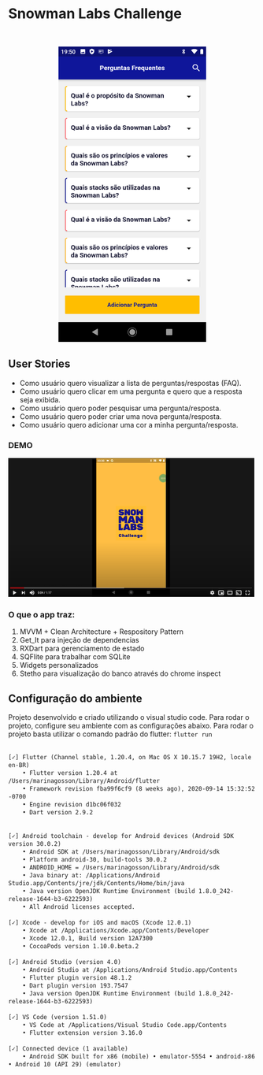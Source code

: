 Snowman Labs Challenge
===

<br />
<p align="center">
  <a href="https://github.com/marinagosson/snowman-flutter">
    <img src="screenshots/Screenshot_20201107-195059.png" alt="Logo" width="300" height="600">
  </a>

</p>

## User Stories

* Como usuário quero visualizar a lista de perguntas/respostas (FAQ).
* Como usuário quero clicar em uma pergunta e quero que a resposta seja exibida.
* Como usuário quero poder pesquisar uma pergunta/resposta.
* Como usuário quero poder criar uma nova pergunta/resposta.
* Como usuário quero adicionar uma cor a minha pergunta/resposta.

### DEMO

[![Assistir demo](https://github.com/marinagosson/snowman-flutter/blob/master/screenshots/demo-preview.png)](https://www.youtube.com/watch?v=BaZ5OJ2feAA&feature)

### O que o app traz:

1. MVVM + Clean Architecture + Respository Pattern
2. Get_It para injeção de dependencias
3. RXDart para gerenciamento de estado
4. SQFlite para trabalhar com SQLite
5. Widgets personalizados
6. Stetho para visualização do banco através do chrome inspect

## Configuração do ambiente

Projeto desenvolvido e criado utilizando o visual studio code. Para rodar o projeto, configure seu ambiente com as configurações abaixo. Para rodar o projeto basta utilizar o comando padrão do flutter: `flutter run`

```

[✓] Flutter (Channel stable, 1.20.4, on Mac OS X 10.15.7 19H2, locale en-BR)
    • Flutter version 1.20.4 at /Users/marinagosson/Library/Android/flutter
    • Framework revision fba99f6cf9 (8 weeks ago), 2020-09-14 15:32:52 -0700
    • Engine revision d1bc06f032
    • Dart version 2.9.2

 
[✓] Android toolchain - develop for Android devices (Android SDK version 30.0.2)
    • Android SDK at /Users/marinagosson/Library/Android/sdk
    • Platform android-30, build-tools 30.0.2
    • ANDROID_HOME = /Users/marinagosson/Library/Android/sdk
    • Java binary at: /Applications/Android Studio.app/Contents/jre/jdk/Contents/Home/bin/java
    • Java version OpenJDK Runtime Environment (build 1.8.0_242-release-1644-b3-6222593)
    • All Android licenses accepted.

[✓] Xcode - develop for iOS and macOS (Xcode 12.0.1)
    • Xcode at /Applications/Xcode.app/Contents/Developer
    • Xcode 12.0.1, Build version 12A7300
    • CocoaPods version 1.10.0.beta.2

[✓] Android Studio (version 4.0)
    • Android Studio at /Applications/Android Studio.app/Contents
    • Flutter plugin version 48.1.2
    • Dart plugin version 193.7547
    • Java version OpenJDK Runtime Environment (build 1.8.0_242-release-1644-b3-6222593)

[✓] VS Code (version 1.51.0)
    • VS Code at /Applications/Visual Studio Code.app/Contents
    • Flutter extension version 3.16.0

[✓] Connected device (1 available)
    • Android SDK built for x86 (mobile) • emulator-5554 • android-x86 • Android 10 (API 29) (emulator)

```